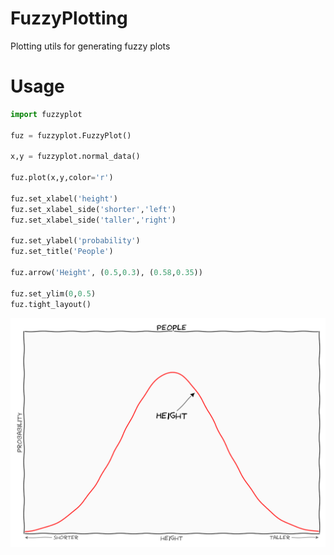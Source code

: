 # FuzzyPlotting
Plotting utils for generating fuzzy plots

# Usage

```python
import fuzzyplot

fuz = fuzzyplot.FuzzyPlot()

x,y = fuzzyplot.normal_data()

fuz.plot(x,y,color='r')

fuz.set_xlabel('height')
fuz.set_xlabel_side('shorter','left')
fuz.set_xlabel_side('taller','right')

fuz.set_ylabel('probability')
fuz.set_title('People')

fuz.arrow('Height', (0.5,0.3), (0.58,0.35))

fuz.set_ylim(0,0.5)
fuz.tight_layout()
```

![Example](example.png)

